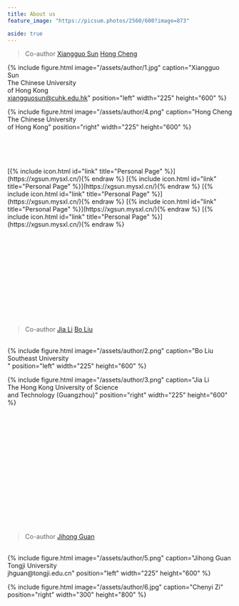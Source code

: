 ```yaml
---
title: About us
feature_image: "https://picsum.photos/2560/600?image=873"

aside: true
---
```






> Co-author
[Xiangguo Sun](https://xgsun.mysxl.cn/)
[Hong Cheng](https://www1.se.cuhk.edu.hk/~hcheng/)
> <br>

{% include figure.html image="/assets/author/1.jpg" caption="Xiangguo Sun <br>
The Chinese University<br>
of Hong Kong<br>
xiangguosun@cuhk.edu.hk" position="left" width="225" height="600" %}

{% include figure.html image="/assets/author/4.png" caption="Hong Cheng <br>The Chinese University<br>
of Hong Kong" position="right" width="225" height="600" %}

<br>
<br>
<br>
<br>
[{% include icon.html id="link" title="Personal Page" %}](https://xgsun.mysxl.cn/){% endraw %}
[{% include icon.html id="link" title="Personal Page" %}](https://xgsun.mysxl.cn/){% endraw %}
[{% include icon.html id="link" title="Personal Page" %}](https://xgsun.mysxl.cn/){% endraw %}
[{% include icon.html id="link" title="Personal Page" %}](https://xgsun.mysxl.cn/){% endraw %}
[{% include icon.html id="link" title="Personal Page" %}](https://xgsun.mysxl.cn/){% endraw %}
<br>
<br>
<br>
<br>
<br>
<br>
<br>
<br>
<br>
<br>
<br>
<br>
<br>

> Co-author
[Jia Li](https://sites.google.com/view/lijia)
[Bo Liu](https://cse.seu.edu.cn/2019/0401/c23024a268340/page.psp)
<br>
{% include figure.html image="/assets/author/2.png" caption="Bo Liu <br>
Southeast University<br>
" position="left" width="225" height="600" %}

{% include figure.html image="/assets/author/3.png" caption="Jia Li <br> 
The Hong Kong University of Science<br>
and Technology (Guangzhou)" position="right" width="225" height="600" %}

<br>
<br>
<br>
<br>
<br>
<br>
<br>
<br>
<br>
<br>
<br>
<br>
<br>
<br>
<br>

> Co-author
[Jihong Guan](https://see.tongji.edu.cn/info/1376/10297.htm)
<br>
{% include figure.html image="/assets/author/5.png" caption="Jihong Guan<br>
Tongji University <br>
jhguan@tongji.edu.cn" position="left" width="225" height="600" %}

{% include figure.html image="/assets/author/6.jpg" caption="Chenyi Zi" position="right" width="300" height="800" %}





